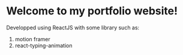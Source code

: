 # Welcome to my portfolio website!
Developped using ReactJS with some library such as:
1. motion framer
2. react-typing-animation
